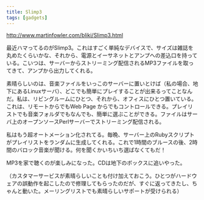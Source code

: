 ```yaml
---
title: Slimp3
tags: [gadgets]
---
```


http://www.martinfowler.com/bliki/Slimp3.html

最近ハマってるのがSlimp3。これはすごく単純なデバイスで、サイズは雑誌を丸めたくらいかな、それから、電源とイーサネットとアンプへの差込口を持っている。こいつは、サーバーからストリーミング配信されるMP3ファイルを取ってきて、アンプから出力してくれる。

素晴らしいのは、音楽ファイルをいっこのサーバーに置いとけば（私の場合、地下にあるLinuxサーバ）、どこでも簡単にプレイすることが出来るってことなんだ。私は、リビングルームにひとつ、それから、オフィスにひとつ置いている。これは、リモートからでもWeb Page からでもコントロールできる。プレイリストでも音楽フォルダでもなんでも、簡単に選ぶことができる。ファイルはサーバ上のオープンソースPerlサーバーでストリーミング配信される。

私はもう超オートメーション化されてる。毎晩、サーバー上のRubyスクリプトがプレイリストをランダムに生成してくれる。これで1時間のブルースの後、2時間のバロック音楽が聞ける。何を聞くかいちいち選ばなくてもだ！

MP3を家で聴くのが楽しみになった。CDは地下のボックスに追いやった。

（カスタマーサービスが素晴らしいことも付け加えておこう。ひとつがハードウェアの誤動作を起こしたので修理してもらったのだが、すぐに返ってきたし、ちゃんと動いた。メーリングリストでも素晴らしいサポートが受けられる）
